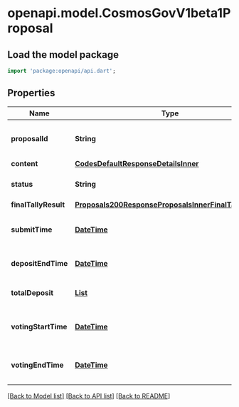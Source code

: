 # openapi.model.CosmosGovV1beta1Proposal

## Load the model package
```dart
import 'package:openapi/api.dart';
```

## Properties
Name | Type | Description | Notes
------------ | ------------- | ------------- | -------------
**proposalId** | **String** | proposal_id defines the unique id of the proposal. | [optional] 
**content** | [**CodesDefaultResponseDetailsInner**](CodesDefaultResponseDetailsInner.md) |  | [optional] 
**status** | **String** | status defines the proposal status. | [optional] [default to 'PROPOSAL_STATUS_UNSPECIFIED']
**finalTallyResult** | [**Proposals200ResponseProposalsInnerFinalTallyResult**](Proposals200ResponseProposalsInnerFinalTallyResult.md) |  | [optional] 
**submitTime** | [**DateTime**](DateTime.md) | submit_time is the time of proposal submission. | [optional] 
**depositEndTime** | [**DateTime**](DateTime.md) | deposit_end_time is the end time for deposition. | [optional] 
**totalDeposit** | [**List<Coin>**](Coin.md) | total_deposit is the total deposit on the proposal. | [optional] [default to const []]
**votingStartTime** | [**DateTime**](DateTime.md) | voting_start_time is the starting time to vote on a proposal. | [optional] 
**votingEndTime** | [**DateTime**](DateTime.md) | voting_end_time is the end time of voting on a proposal. | [optional] 

[[Back to Model list]](../README.md#documentation-for-models) [[Back to API list]](../README.md#documentation-for-api-endpoints) [[Back to README]](../README.md)


